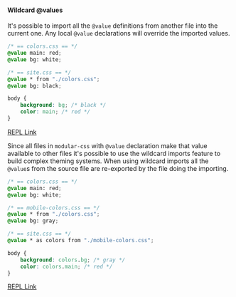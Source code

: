 #### Wildcard @values

It's possible to import all the `@value` definitions from another file into the current one. Any local `@value` declarations will override the imported values.

```css
/* == colors.css == */
@value main: red;
@value bg: white;

/* == site.css == */
@value * from "./colors.css";
@value bg: black;

body {
    background: bg; /* black */
    color: main; /* red */
}
```

[REPL Link](https://m-css.com/repl/#NrBEHoFsEMEsDsB0BjAzq0AaUABAbtADYCuApgAQBU5AZgE4D2k5AOqIuDbIaQMwro2Abhbx8RMuQBGAcwBc0wtGQBrEfFFSGAEwCe5AN6jyJ6cpUzGxeNoWz1p8sgaEGdBTATqAvqAC6mGCc3HwCGNjiJBSe8Ap0pNrqkZKyCgDuABawAC6kQv5+QA)

Since all files in `modular-css` with `@value` declaration make that value available to other files it's possible to use the wildcard imports feature to build complex theming systems. When using wildcard imports all the `@value`s from the source file are re-exported by the file doing the importing.

```css
/* == colors.css == */
@value main: red;
@value bg: white;

/* == mobile-colors.css == */
@value * from "./colors.css";
@value bg: gray;

/* == site.css == */
@value * as colors from "./mobile-colors.css";

body {
    background: colors.bg; /* gray */
    color: colors.main; /* red */
}
```

[REPL Link](https://m-css.com/repl/#NrBEHoFsEMEsDsB0BjAzq0AaUABAbtADYCuApgAQBU50q5yA9oQwE50BmLDk5AOqInDtYhUgBYU6fgG5e8OQCMGAEwCe5AN5zyO8gujIA1gHMuxeMoBc9Jq1SIFx2fF03mLa43f2YCZwF9QAF1MMCERUgBmSQxsfCIycl94axZSZWd4kgpHawB3AAtYABdSaWDQiGFRCTRY3AJsqnJObj4BcNFoupk5LMTc8lNoVXKgoKA)
